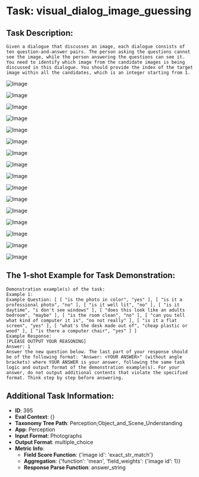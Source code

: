 # Task: visual_dialog_image_guessing

## Task Description:

```
Given a dialogue that discusses an image, each dialogue consists of ten question-and-answer pairs. The person asking the questions cannot see the image, while the person answering the questions can see it. You need to identify which image from the candidate images is being discussed in this dialogue. You should provide the index of the target image within all the candidates, which is an integer starting from 1.
```

![Image](1.png)

![Image](2.png)

![Image](3.png)

![Image](4.png)

![Image](5.png)

![Image](6.png)

![Image](7.png)

![Image](8.png)

![Image](9.png)

![Image](10.png)

![Image](11.png)

![Image](12.png)

![Image](13.png)

![Image](14.png)

![Image](15.png)

![Image](16.png)

## The 1-shot Example for Task Demonstration:

```
Demonstration example(s) of the task:
Example 1:
Example Question: [ [ "is the photo in color", "yes" ], [ "is it a professional photo", "no" ], [ "is it well lit", "no" ], [ "is it daytime", "i don't see windows" ], [ "does this look like an adults bedroom", "maybe" ], [ "is the room clean", "no" ], [ "can you tell what kind of computer it is", "no not really" ], [ "is it a flat screen", "yes" ], [ "what's the desk made out of", "cheap plastic or wood" ], [ "is there a computer chair", "yes" ] ]
Example Response:
[PLEASE OUTPUT YOUR REASONING]
Answer: 1
Answer the new question below. The last part of your response should be of the following format: "Answer: <YOUR ANSWER>" (without angle brackets) where YOUR ANSWER is your answer, following the same task logic and output format of the demonstration example(s). For your answer, do not output additional contents that violate the specified format. Think step by step before answering.
```

## Additional Task Information:

- **ID**: 395
- **Eval Context**: {}
- **Taxonomy Tree Path**: Perception;Object_and_Scene_Understanding
- **App**: Perception
- **Input Format**: Photographs
- **Output Format**: multiple_choice
- **Metric Info**:
  - **Field Score Function**: {'image id': 'exact_str_match'}
  - **Aggregation**: {'function': 'mean', 'field_weights': {'image id': 1}}
  - **Response Parse Function**: answer_string
